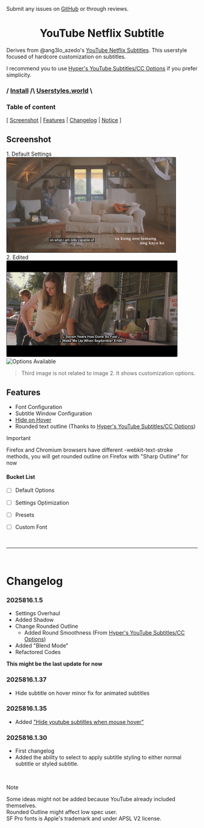 Submit any issues on [GitHub](https://github.com/DankestFke/userstyles/issues/new/choose) or through reviews.

<h1 align="center"> YouTube Netflix Subtitle </h1>

Derives from @ang3lo_azedo's [YouTube Netflix Subtitles](https://uso.kkx.one/style/206563). This userstyle focused of hardcore customization on subtitles.

I recommend you to use [Hyper's YouTube Subtitles/CC Options](https://userstyles.world/style/18961) if you prefer simplicity.


### / [Install](https://userstyles.world/api/style/23682.user.css) \/\ [Userstyles.world](https://userstyles.world/style/23682/) \\

### Table of content
[ [Screenshot](#screenshot) |
[Features](#Features) |
[Changelog](#Changelog) |
[Notice](#Notice) ]

## Screenshot
<figcaption>1. Default Settings</figcaption>
<img src="screenshot/DefaultView.png" style="border-radius: 2px;border: 1px solid #454545" alt="Default Settings" width="auto" height="250px">
<br>
<figcaption>2. Edited</figcaption> 
<img src="screenshot/WithOptions.png" style="border-radius: 2px;border: 1px solid #454545" alt="Options Available" width="auto" height="252.5px"> <img src="screenshot/SubtitleOptions.png" style="border-radius: 2px;" alt="Options Available" width="auto" height="253.5px">

> Third image is not related to image 2. It shows customization options.
## Features
- Font Configuration
- Subtitle Window Configuration
- [Hide on Hover]((https://userstyles.world/style/6854/youtube-hide-subtitles-when-mouse-over))
- Rounded text outline (Thanks to  [Hyper's YouTube Subtitles/CC Options](https://userstyles.world/style/18961))

> [!IMPORTANT]
> Firefox and Chromium browsers have different -webkit-text-stroke methods, you will get rounded outline on Firefox with "Sharp Outline" for now


#### Bucket List
- [ ] Default Options
- [ ] Settings Optimization
- [ ] Presets
- [ ] Custom Font


<br>

***

<br>

# Changelog
### 2025816.1.5
- Settings Overhaul
- Added Shadow
- Change Rounded Outline
	- Added Round Smoothness (From [Hyper's YouTube Subtitles/CC Options](https://userstyles.world/style/18961))
- Added "Blend Mode"
- Refactored Codes

__This might be the last update for now__

### 2025816.1.37
- Hide subtitle on hover minor fix for animated subtitles

### 2025816.1.35
- Added ["Hide youtube subtitles when mouse hover"](https://userstyles.world/style/6854/youtube-hide-subtitles-when-mouse-over)

### 2025816.1.30
- First changelog
- Added the ability to select to apply subtitle styling to either normal subtitle or styled subtitle.

<br>

> [!NOTE]  
> Some ideas might not be added because YouTube already included themselves.  
Rounded Outline might affect low spec user.  
SF Pro fonts is Apple's trademark and under APSL V2 license.